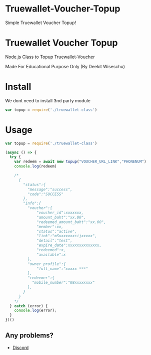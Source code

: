 # Truewallet-Voucher-Topup
Simple Truewallet Voucher Topup!

Truewallet Voucher Topup
============

Node.js Class to Topup Truewallet-Voucher

Made For Educational Purpose Only (By Deekit Wiseschu)

Install
============
We dont need to install 3nd party module
```javascript
var topup = require('./truewallet-class')
```

Usage
============
```javascript
var topup = require('./truewallet-class')

(async () => {
  try {
    var redeem = await new topup("VOUCHER_URL_LINK","PHONENUM")
    console.log(redeem)

    /*
      {
        "status":{
          "message":"success",
          "code":"SUCCESS"
        },
        "info":{
          "voucher":{
              "voucher_id":xxxxxxx,
              "amount_baht":"xx.00",
              "redeemed_amount_baht":"xx.00",
              "member":xx,
              "status":"active",
              "link":"mSuxxxxxxcijxxxxx",
              "detail":"test",
              "expire_date":xxxxxxxxxxxxxx,
              "redeemed":x,
              "available":x
          },
          "owner_profile":{
              "full_name":"xxxxx ***"
          },
          "redeemer":{
            "mobile_number":"08xxxxxxxx"
          },
        }
      }
    */
  } catch (error) {
    console.log(error);
  }
})()
```

## Any problems?
* [Discord](https://discord.gg/hGZ3HxCJER)
